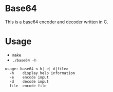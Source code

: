 # Base64

This is a base64 encoder and decoder written in C.

# Usage
- `make`
- `./base64 -h`

```
usage: base64 <-h|-e|-d|file>
  -h    display help information
  -e    encode input
  -d    decode input
  file  encode file
```
